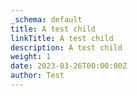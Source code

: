 ```yaml
---
_schema: default
title: A test child
linkTitle: A test child
description: A test child
weight: 1
date: 2023-03-26T00:00:00Z
author: Test
---
```

